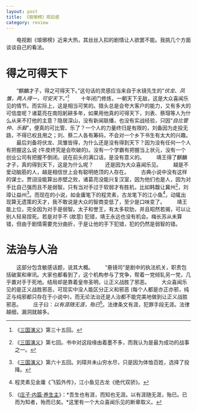 ```yaml
---
layout: post
title: 《琅琊榜》观后感
category: review
---
```


　　电视剧《琅琊榜》近来大热，其丝丝入扣的剧情让人欲罢不能。我挑几个方面谈谈自己的看法。

# 得之可得天下

　　“麒麟才子，得之可得天下。”这句话的灵感应当来自于水镜先生的“*伏龙、凤雏，两人得一，可安天下。*”[^conif-1]
　　十年闭门修炼，一朝天下无敌，这是大众喜闻乐见的情节。而实际上，这是相当可笑的。猎头总是会夸大客户的能力，又有多大的可信度呢？诸葛亮在南阳躬耕多年，如果用他真的可得天下，刘表、蔡瑁等人为什么从来不打他的主意？隐居深山，没有新闻联播，也没有实战经验，只因“*自比管仲、乐毅*”，便真的可比管、乐了？一个人的力量终归是有限的，刘备因为走投无路，不得已权且用之；刘、蔡二人各有筹码，不会对一个乡下书生有太大的兴趣。
　　最后刘备将伏龙、凤雏皆得，为什么还是没有得到天下？因为没有任何一个人有把握这么说 (牛皮终究是会吹破的)。没有一个学霸有把握当上状元，没有一个创业公司有把握不倒闭。说在前头的满口话，是没有意义的。
　　靖王得了麒麟才子，真的得到天下，这是为什么呢？
　　还是因为大众喜闻乐见。
　　越是不爱动脑筋的人，越是相信世上会有聪明绝顶的人存在。
　　古典小说中没有这样的谋士。贾诩没能算出赤壁之败，诸葛亮没能兴复汉室，因为他们也是人，因为对手比自己强而且不是弱智。只有当对手过于软弱才有胜机，比如韩馥让冀州[^conif-2]，刘璋让益州[^conif-3]。而现在的小说，如金庸笔下的程灵素，古龙笔下的江小鱼[^conif-4]，动辄出现算无遗策的天才，我不敢说是大众的智商变低了，至少是口味变了。
　　靖王能上位，完全因为对手是弱智。太子和誉王，有太多软肋，并且昭然若揭，可以让别人轻易捏死。若是对手不 (故意) 犯错，靖王永远也没有机会。梅长苏从未算错，但由于剧情需要充分曲折，于是让他的手下犯错，犯的仍然是弱智的错。

# 法治与人治

　　这部分包含敏感话题，说其大概。
　　“悬镜司”是剧中的执法机关，职责包括破案和审讯。大家也都看到了，这个机构参与了党争，帮着一党倾轧另一党，几乎置对手于死地。结局却是靠着皇帝圣明，让正义战胜了邪恶。
　　大众喜闻乐见的是正义战胜邪恶，可现实中没人能区分正义和邪恶 (每个人都是亦正亦邪，纯正与纯邪都只存在于小说中)，而无论法治还是人治都不能完美地做到让正义战胜邪恶。
　　庄子曰：*以有涯随无涯，殆已*[^conif-5]。法律条文有涯，犯罪手段无涯。法律越细，漏洞就越多。

[^conif-1]: 《[三国演义](http://ctext.org/sanguo-yanyi/ch35/zhs#n98225 "三国演义: 玄德南漳逢隐沦，单福新野遇英主 - 中国哲学书电子化计划")》第三十五回。
[^conif-2]: 《[三国演义](http://ctext.org/sanguo-yanyi/ch7/zhs#n97300 "三国演义: 袁绍磐河战公孙，孙坚跨江击刘表 - 中国哲学书电子化计划")》第七回。书中对这段缘由着墨不多，而我认为是最为成功的战事之一。
[^conif-3]: 《[三国演义](http://ctext.org/sanguo-yanyi/ch65/zhs#n99169 "三国演义: 马超大战葭萌关，刘备自领益州牧 - 中国哲学书电子化计划")》第六十五回。刘璋并未山穷水尽，只是因为体恤百姓，选择了投降。
[^conif-4]: 程灵素见金庸《飞狐外传》，江小鱼见古龙《绝代双骄》。
[^conif-5]: 《[庄子·内篇·养生主](http://ctext.org/zhuangzi/nourishing-the-lord-of-life/zhs#n2734 "庄子: 内篇: 养生主 - 中国哲学书电子化计划")》：*吾生也有涯，而知也无涯。以有涯随无涯，殆已。已而为知者，殆而已矣。*这里有一个大众喜闻乐见的断章取义。
